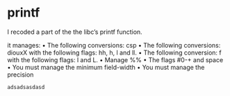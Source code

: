 # printf
I recoded a part of the the libc’s printf function.

it manages:
• The following conversions: csp
• The following conversions: diouxX with the following flags: hh, h, l and ll.
• The following conversion: f with the following flags: l and L.
• Manage %%
• The flags #0-+ and space
• You must manage the minimum field-width
• You must manage the precision

```
adsadsasdasd
```
